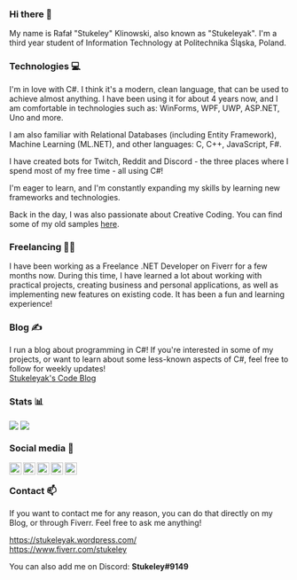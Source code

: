 ### Hi there 👋
My name is Rafał "Stukeley" Klinowski, also known as "Stukeleyak". I'm a third year student of Information Technology at Politechnika Śląska, Poland.

### Technologies 💻
I'm in love with C#. I think it's a modern, clean language, that can be used to achieve almost anything. I have been using it for about 4 years now, and I am comfortable in technologies such as: WinForms, WPF, UWP, ASP.NET, Uno and more.

I am also familiar with Relational Databases (including Entity Framework), Machine Learning (ML.NET), and other languages: C, C++, JavaScript, F#.

I have created bots for Twitch, Reddit and Discord - the three places where I spend most of my free time - all using C#!

I'm eager to learn, and I'm constantly expanding my skills by learning new frameworks and technologies.

Back in the day, I was also passionate about Creative Coding. You can find some of my old samples [here](https://github.com/Stukeley/p5js-projects).

### Freelancing 👨‍💻
I have been working as a Freelance .NET Developer on Fiverr for a few months now. During this time, I have learned a lot about working with practical projects, creating business and personal applications, as well as implementing new features on existing code. It has been a fun and learning experience!

### Blog ✍
I run a blog about programming in C#! If you're interested in some of my projects, or want to learn about some less-known aspects of C#, feel free to follow for weekly updates!  
[Stukeleyak's Code Blog](https://stukeleyak.wordpress.com/)

### Stats 📊

<img align="center" src="https://github-readme-stats.vercel.app/api/top-langs/?username=Stukeley" /> <img align="center" src="https://github-readme-stats.vercel.app/api//?username=Stukeley" />

### Social media 💬

<a href="https://www.linkedin.com/in/stukeleyak/">
  <img align="left" alt="My Linkedin Profile" width="22px" src="https://simpleicons.org/icons/linkedin.svg" />
</a>

<a href="https://twitch.tv/Stukeleyak">
  <img align="left" alt="My Twitch Page" width="22px" src="https://simpleicons.org/icons/twitch.svg" />
</a>

<a href="https://stukeleyak.com">
  <img align="left" alt="My Blog" width="22px" src="https://simpleicons.org/icons/wordpress.svg" />
</a>

<a href="http://instagram.com/stukeleyak">
  <img align="left" alt="My Instagram" width="22px" src="https://simpleicons.org/icons/instagram.svg" />
</a>

<a href="https://www.fiverr.com/stukeley">
  <img align="left" alt="My Instagram" width="22px" src="https://simpleicons.org/icons/fiverr.svg" />
</a>

<br/>


### Contact 📫
If you want to contact me for any reason, you can do that directly on my Blog, or through Fiverr. Feel free to ask me anything!

https://stukeleyak.wordpress.com/  
https://www.fiverr.com/stukeley

You can also add me on Discord: **Stukeley#9149**


<!--
**Stukeley/Stukeley** is a ✨ _special_ ✨ repository because its `README.md` (this file) appears on your GitHub profile.

Here are some ideas to get you started:

- 🔭 I’m currently working on ...
- 🌱 I’m currently learning ...
- 👯 I’m looking to collaborate on ...
- 🤔 I’m looking for help with ...
- 💬 Ask me about ...
- 📫 How to reach me: ...
- 😄 Pronouns: ...
- ⚡ Fun fact: ...
-->
